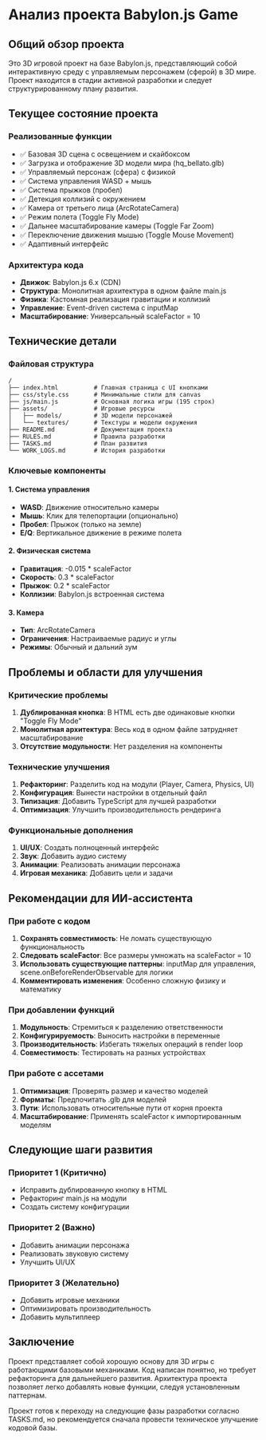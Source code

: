 # Анализ проекта Babylon.js Game

## Общий обзор проекта

Это 3D игровой проект на базе Babylon.js, представляющий собой интерактивную среду с управляемым персонажем (сферой) в 3D мире. Проект находится в стадии активной разработки и следует структурированному плану развития.

## Текущее состояние проекта

### Реализованные функции
- ✅ Базовая 3D сцена с освещением и скайбоксом
- ✅ Загрузка и отображение 3D модели мира (hq_bellato.glb)
- ✅ Управляемый персонаж (сфера) с физикой
- ✅ Система управления WASD + мышь
- ✅ Система прыжков (пробел)
- ✅ Детекция коллизий с окружением
- ✅ Камера от третьего лица (ArcRotateCamera)
- ✅ Режим полета (Toggle Fly Mode)
- ✅ Дальнее масштабирование камеры (Toggle Far Zoom)
- ✅ Переключение движения мышью (Toggle Mouse Movement)
- ✅ Адаптивный интерфейс

### Архитектура кода
- **Движок**: Babylon.js 6.x (CDN)
- **Структура**: Монолитная архитектура в одном файле main.js
- **Физика**: Кастомная реализация гравитации и коллизий
- **Управление**: Event-driven система с inputMap
- **Масштабирование**: Универсальный scaleFactor = 10

## Технические детали

### Файловая структура
```
/
├── index.html          # Главная страница с UI кнопками
├── css/style.css       # Минимальные стили для canvas
├── js/main.js          # Основная логика игры (195 строк)
├── assets/             # Игровые ресурсы
│   ├── models/         # 3D модели персонажей
│   └── textures/       # Текстуры и модели окружения
├── README.md           # Документация проекта
├── RULES.md            # Правила разработки
├── TASKS.md            # План развития
└── WORK_LOGS.md        # История разработки
```

### Ключевые компоненты

#### 1. Система управления
- **WASD**: Движение относительно камеры
- **Мышь**: Клик для телепортации (опционально)
- **Пробел**: Прыжок (только на земле)
- **E/Q**: Вертикальное движение в режиме полета

#### 2. Физическая система
- **Гравитация**: -0.015 * scaleFactor
- **Скорость**: 0.3 * scaleFactor
- **Прыжок**: 0.2 * scaleFactor
- **Коллизии**: Babylon.js встроенная система

#### 3. Камера
- **Тип**: ArcRotateCamera
- **Ограничения**: Настраиваемые радиус и углы
- **Режимы**: Обычный и дальний зум

## Проблемы и области для улучшения

### Критические проблемы
1. **Дублированная кнопка**: В HTML есть две одинаковые кнопки "Toggle Fly Mode"
2. **Монолитная архитектура**: Весь код в одном файле затрудняет масштабирование
3. **Отсутствие модульности**: Нет разделения на компоненты

### Технические улучшения
1. **Рефакторинг**: Разделить код на модули (Player, Camera, Physics, UI)
2. **Конфигурация**: Вынести настройки в отдельный файл
3. **Типизация**: Добавить TypeScript для лучшей разработки
4. **Оптимизация**: Улучшить производительность рендеринга

### Функциональные дополнения
1. **UI/UX**: Создать полноценный интерфейс
2. **Звук**: Добавить аудио систему
3. **Анимации**: Реализовать анимации персонажа
4. **Игровая механика**: Добавить цели и задачи

## Рекомендации для ИИ-ассистента

### При работе с кодом
1. **Сохранять совместимость**: Не ломать существующую функциональность
2. **Следовать scaleFactor**: Все размеры умножать на scaleFactor = 10
3. **Использовать существующие паттерны**: inputMap для управления, scene.onBeforeRenderObservable для логики
4. **Комментировать изменения**: Особенно сложную физику и математику

### При добавлении функций
1. **Модульность**: Стремиться к разделению ответственности
2. **Конфигурируемость**: Выносить настройки в переменные
3. **Производительность**: Избегать тяжелых операций в render loop
4. **Совместимость**: Тестировать на разных устройствах

### При работе с ассетами
1. **Оптимизация**: Проверять размер и качество моделей
2. **Форматы**: Предпочитать .glb для моделей
3. **Пути**: Использовать относительные пути от корня проекта
4. **Масштабирование**: Применять scaleFactor к импортированным моделям

## Следующие шаги развития

### Приоритет 1 (Критично)
- Исправить дублированную кнопку в HTML
- Рефакторинг main.js на модули
- Создать систему конфигурации

### Приоритет 2 (Важно)
- Добавить анимации персонажа
- Реализовать звуковую систему
- Улучшить UI/UX

### Приоритет 3 (Желательно)
- Добавить игровые механики
- Оптимизировать производительность
- Добавить мультиплеер

## Заключение

Проект представляет собой хорошую основу для 3D игры с работающими базовыми механиками. Код написан понятно, но требует рефакторинга для дальнейшего развития. Архитектура проекта позволяет легко добавлять новые функции, следуя установленным паттернам.

Проект готов к переходу на следующие фазы разработки согласно TASKS.md, но рекомендуется сначала провести техническое улучшение кодовой базы.